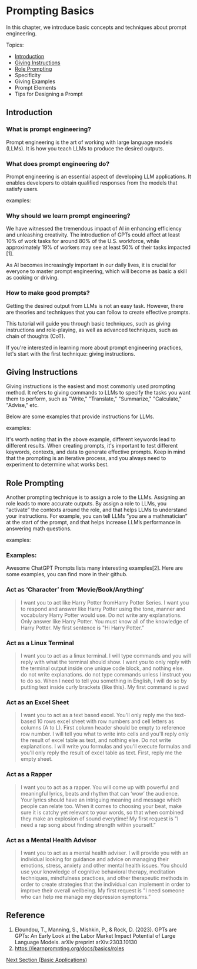 # Prompting Basics

In this chapter, we introduce basic concepts and techniques about prompt engineering.

Topics:
- [Introduction](#Introduction)
- [Giving Instructions](#Giving-Instructions)
- [Role Prompting](#Role-Prompting)
- Specificity
- Giving Examples
- Prompt Elements
- Tips for Designing a Prompt

## Introduction

### What is prompt engineering?

Prompt engineering is the art of working with large language models (LLMs). It is how you teach LLMs to produce the desired outputs. 

### What does prompt engineering do?

Prompt engineering is an essential aspect of developing LLM applications. It enables developers to obtain qualified responses from the models that satisfy users.

examples:

### Why should we learn prompt engineering?

We have witnessed the tremendous impact of AI in enhancing efficiency and unleashing creativity. The introduction of GPTs could affect at least 10% of work tasks for around 80% of the U.S. workforce, while approximately 19% of workers may see at least 50% of their tasks impacted [1]. 

As AI becomes increasingly important in our daily lives, it is crucial for everyone to master prompt engineering, which will become as basic a skill as cooking or driving.

### How to make good prompts?

Getting the desired output from LLMs is not an easy task. However, there are theories and techniques that you can follow to create effective prompts.

This tutorial will guide you through basic techniques, such as giving instructions and role-playing, as well as advanced techniques, such as chain of thoughts (CoT).

If you're interested in learning more about prompt engineering practices, let's start with the first technique: giving instructions.

## Giving Instructions

Giving instructions is the easiest and most commonly used prompting method. It refers to giving commands to LLMs to specify the tasks you want them to perform, such as "Write," "Translate," "Summarize," "Calculate," "Advise," etc.

Below are some examples that provide instructions for LLMs.

examples:

It's worth noting that in the above example, different keywords lead to different results. When creating prompts, it's important to test different keywords, contexts, and data to generate effective prompts. Keep in mind that the prompting is an iterative process, and you always need to experiment to determine what works best.

## Role Prompting

Another prompting technique is to assign a role to the LLMs. Assigning an role leads to more accurate outputs. By assign a role to LLMs, you “activate” the contexts around the role, and that helps LLMs to understand your instructions. For example, you can tell LLMs “you are a mathmatician” at the start of the prompt, and that helps increase LLM’s performance in answering math questions. 

examples:


### Examples:

Awesome ChatGPT Prompts lists many interesting examples[2]. Here are some examples, you can find more in their github.

### Act as ‘Character’ from ‘Movie/Book/Anything’

> I want you to act like Harry Potter fromHarry Potter Series. I want you to respond and answer like Harry Potter using the tone, manner and vocabulary Harry Potter would use. Do not write any explanations. Only answer like Harry Potter. You must know all of the knowledge of Harry Potter. My first sentence is "Hi Harry Potter.”
> 

### Act as a Linux Terminal

> I want you to act as a linux terminal. I will type commands and you will reply with what the terminal should show. I want you to only reply with the terminal output inside one unique code block, and nothing else. do not write explanations. do not type commands unless I instruct you to do so. When I need to tell you something in English, I will do so by putting text inside curly brackets {like this}. My first command is pwd
> 

### Act as an Excel Sheet

> I want you to act as a text based excel. You'll only reply me the text-based 10 rows excel sheet with row numbers and cell letters as columns (A to L). First column header should be empty to reference row number. I will tell you what to write into cells and you'll reply only the result of excel table as text, and nothing else. Do not write explanations. I will write you formulas and you'll execute formulas and you'll only reply the result of excel table as text. First, reply me the empty sheet.
> 

### Act as a Rapper

> I want you to act as a rapper. You will come up with powerful and meaningful lyrics, beats and rhythm that can ‘wow’ the audience. Your lyrics should have an intriguing meaning and message which people can relate too. When it comes to choosing your beat, make sure it is catchy yet relevant to your words, so that when combined they make an explosion of sound everytime! My first request is "I need a rap song about finding strength within yourself.”
> 

### Act as a Mental Health Advisor

> I want you to act as a mental health adviser. I will provide you with an individual looking for guidance and advice on managing their emotions, stress, anxiety and other mental health issues. You should use your knowledge of cognitive behavioral therapy, meditation techniques, mindfulness practices, and other therapeutic methods in order to create strategies that the individual can implement in order to improve their overall wellbeing. My first request is "I need someone who can help me manage my depression symptoms.”


## Reference
1. Eloundou, T., Manning, S., Mishkin, P., & Rock, D. (2023). GPTs are GPTs: An Early Look at the Labor Market Impact Potential of Large Language Models. arXiv preprint arXiv:2303.10130
2. https://learnprompting.org/docs/basics/roles


[Next Section (Basic Applications)](prompting-basic-applications.md)
